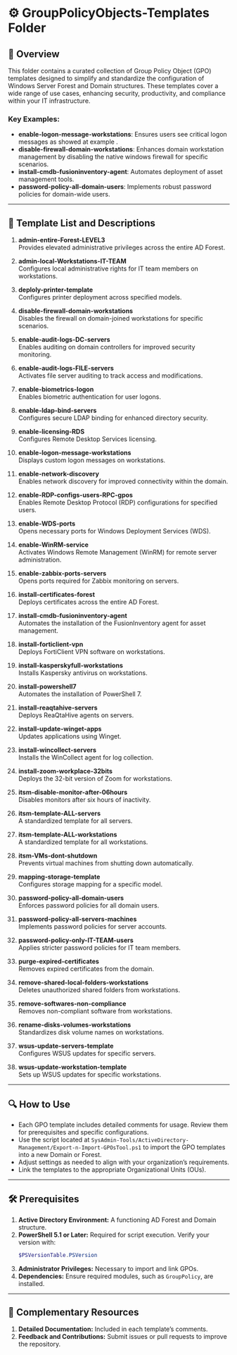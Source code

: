 # ⚙️ GroupPolicyObjects-Templates Folder

## 📄 Overview

This folder contains a curated collection of Group Policy Object (GPO) templates designed to simplify and standardize the configuration of Windows Server Forest and Domain structures. These templates cover a wide range of use cases, enhancing security, productivity, and compliance within your IT infrastructure.

### Key Examples:
- **enable-logon-message-workstations**: Ensures users see critical logon messages as showed at example .
- **disable-firewall-domain-workstations**: Enhances domain workstation management by disabling the native windows firewall for specific scenarios.
- **install-cmdb-fusioninventory-agent**: Automates deployment of asset management tools.
- **password-policy-all-domain-users**: Implements robust password policies for domain-wide users.

---

## 📜 Template List and Descriptions

1. **admin-entire-Forest-LEVEL3**  
   Provides elevated administrative privileges across the entire AD Forest.

2. **admin-local-Workstations-IT-TEAM**  
   Configures local administrative rights for IT team members on workstations.

5. **deploly-printer-template**  
   Configures printer deployment across specified models.

6. **disable-firewall-domain-workstations**  
   Disables the firewall on domain-joined workstations for specific scenarios.

7. **enable-audit-logs-DC-servers**  
   Enables auditing on domain controllers for improved security monitoring.

8. **enable-audit-logs-FILE-servers**  
   Activates file server auditing to track access and modifications.

9. **enable-biometrics-logon**  
   Enables biometric authentication for user logons.

10. **enable-ldap-bind-servers**  
    Configures secure LDAP binding for enhanced directory security.

11. **enable-licensing-RDS**  
    Configures Remote Desktop Services licensing.

12. **enable-logon-message-workstations**  
    Displays custom logon messages on workstations.

13. **enable-network-discovery**  
    Enables network discovery for improved connectivity within the domain.

14. **enable-RDP-configs-users-RPC-gpos**  
    Enables Remote Desktop Protocol (RDP) configurations for specified users.

15. **enable-WDS-ports**  
    Opens necessary ports for Windows Deployment Services (WDS).

16. **enable-WinRM-service**  
    Activates Windows Remote Management (WinRM) for remote server administration.

17. **enable-zabbix-ports-servers**  
    Opens ports required for Zabbix monitoring on servers.

18. **install-certificates-forest**  
    Deploys certificates across the entire AD Forest.

19. **install-cmdb-fusioninventory-agent**  
    Automates the installation of the FusionInventory agent for asset management.

20. **install-forticlient-vpn**  
    Deploys FortiClient VPN software on workstations.

21. **install-kasperskyfull-workstations**  
    Installs Kaspersky antivirus on workstations.

22. **install-powershell7**  
    Automates the installation of PowerShell 7.

23. **install-reaqtahive-servers**  
    Deploys ReaQtaHive agents on servers.

24. **install-update-winget-apps**  
    Updates applications using Winget.

25. **install-wincollect-servers**  
    Installs the WinCollect agent for log collection.

26. **install-zoom-workplace-32bits**  
    Deploys the 32-bit version of Zoom for workstations.

27. **itsm-disable-monitor-after-06hours**  
    Disables monitors after six hours of inactivity.

28. **itsm-template-ALL-servers**  
    A standardized template for all servers.

29. **itsm-template-ALL-workstations**  
    A standardized template for all workstations.

30. **itsm-VMs-dont-shutdown**  
    Prevents virtual machines from shutting down automatically.

31. **mapping-storage-template**  
    Configures storage mapping for a specific model.

32. **password-policy-all-domain-users**  
    Enforces password policies for all domain users.

33. **password-policy-all-servers-machines**  
    Implements password policies for server accounts.

34. **password-policy-only-IT-TEAM-users**  
    Applies stricter password policies for IT team members.

35. **purge-expired-certificates**  
    Removes expired certificates from the domain.

36. **remove-shared-local-folders-workstations**  
    Deletes unauthorized shared folders from workstations.

37. **remove-softwares-non-compliance**  
    Removes non-compliant software from workstations.

38. **rename-disks-volumes-workstations**  
    Standardizes disk volume names on workstations.

39. **wsus-update-servers-template**  
    Configures WSUS updates for specific servers.

40. **wsus-update-workstation-template**  
    Sets up WSUS updates for specific workstations.

---

## 🔍 How to Use

- Each GPO template includes detailed comments for usage. Review them for prerequisites and specific configurations.
- Use the script located at `SysAdmin-Tools/ActiveDirectory-Management/Export-n-Import-GPOsTool.ps1` to import the GPO templates into a new Domain or Forest.
- Adjust settings as needed to align with your organization’s requirements.
- Link the templates to the appropriate Organizational Units (OUs).

---

## 🛠️ Prerequisites

1. **Active Directory Environment:** A functioning AD Forest and Domain structure.
2. **PowerShell 5.1 or Later:** Required for script execution. Verify your version with:  
   ```powershell
   $PSVersionTable.PSVersion
   ```
3. **Administrator Privileges:** Necessary to import and link GPOs.
4. **Dependencies:** Ensure required modules, such as `GroupPolicy`, are installed.

---

## 📄 Complementary Resources

1. **Detailed Documentation:** Included in each template’s comments.
2. **Feedback and Contributions:** Submit issues or pull requests to improve the repository.
